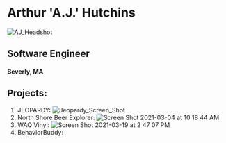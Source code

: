 # Arthur 'A.J.' Hutchins

![AJ_Headshot](https://user-images.githubusercontent.com/76659034/113482476-eb4cf480-946c-11eb-8bc5-aad14cba8543.jpg)

## Software Engineer
#### Beverly, MA


## Projects:
1. JEOPARDY: ![Jeopardy_Screen_Shot](https://user-images.githubusercontent.com/76659034/113483120-ce65f080-946f-11eb-87ac-d32d0fcccbb3.png)
3. North Shore Beer Explorer: ![Screen Shot 2021-03-04 at 10 18 44 AM](https://user-images.githubusercontent.com/76659034/113483134-eb9abf00-946f-11eb-85a5-6cdc0907fcdb.png)
4. WAQ Vinyl: ![Screen Shot 2021-03-19 at 2 47 07 PM](https://user-images.githubusercontent.com/76659034/113483208-459b8480-9470-11eb-9b6e-a07c04d9c47c.png)
5. BehaviorBuddy: 
